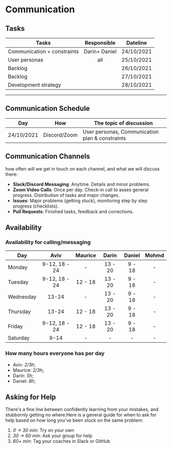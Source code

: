 # Communication

## Tasks

| Tasks                       |  Responsible  |  Dateline  |
| --------------------------- | :-----------: | :--------: |
| Communication + constraints | Darin+ Daniel | 24/10/2021 |
| User personas               |      all      | 25/10/2021 |
| Backlog                     |               | 26/10/2021 |
| Backlog                     |               | 27/10/2021 |
| Development strategy        |               | 28/10/2021 |

<!-- any general rules you'd like to set for your group? -->

---

## Communication Schedule

| Day        |     How      | The topic of discussion                         |
| ---------- | :----------: | ----------------------------------------------- |
| 24/10/2021 | Discord/Zoom | User personas, Communication plan & constraints |

## Communication Channels

how often will we get in touch on each channel, and what we will discuss there:

- **Slack/Discord Messaging**: Anytime. Details and minor problems.
- **Zoom Video Calls**: Once per day. Check-in call to asses general progress.
  Distribution of tasks and major changes.
- **Issues**: Major problems (getting stuck), monitoring step by step progress
  (checklists).
- **Pull Requests**: Finished tasks, feedback and corrections.

## Availability

### Availability for calling/messaging

| Day       |     Aviv      | Maurice |  Darin  | Daniel | Mohmd |
| --------- | :-----------: | :-----: | :-----: | :----: | :---: |
| Monday    | 9-12, 18 - 24 |    -    | 13 - 20 | 9 - 18 |   -   |
| Tuesday   | 9-12, 18 - 24 | 12 - 18 | 13 - 20 | 9 - 18 |   -   |
| Wednesday |     13-24     |    -    | 13 - 20 | 9 - 18 |   -   |
| Thursday  |     13-24     | 12 - 18 | 13 - 20 | 9 - 18 |   -   |
| Friday    | 9-12, 18 - 24 | 12 - 18 | 13 - 20 | 9 - 18 |   -   |
| Saturday  |     9-14      |    -    |    -    |   -    |   -   |

### How many hours everyone has per day

- Aviv: _2/3h_;
- Maurice: _2/3h_;
- Darin: _5h_;
- Daniel: _8h_;

## Asking for Help

There's a fine line between confidently learning from your mistakes, and
stubbornly getting no where.Here is a general guide for when to ask for help
based on how long you've been stuck on the same problem:

1. _0 -> 30 min_: Try on your own
2. _30 -> 60 min_: Ask your group for help
3. _60+ min_: Tag your coaches in Slack or GitHub
